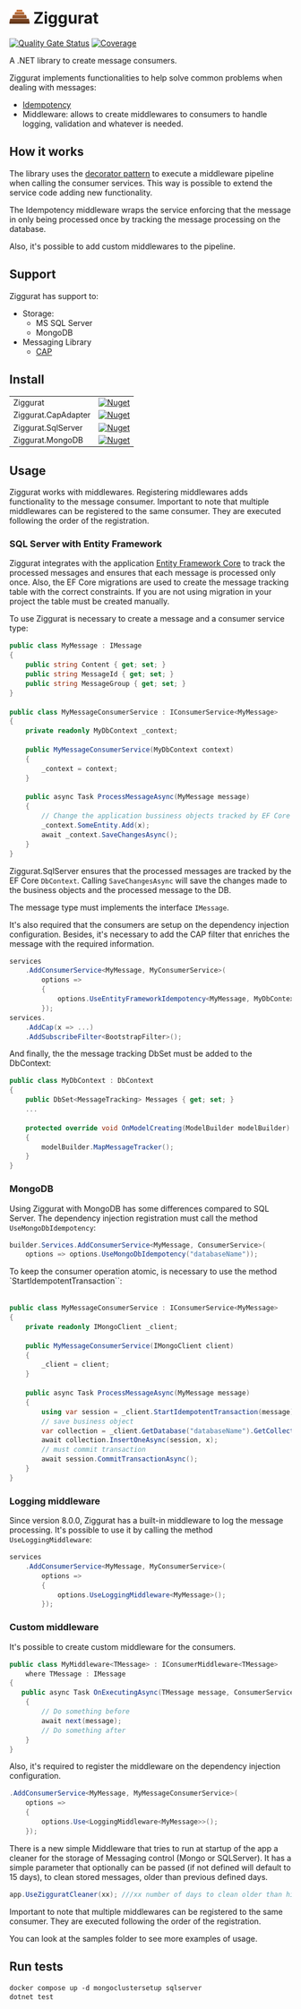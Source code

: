 # ![Ziggurat icon](./docs/icon.png) Ziggurat

[![Quality Gate Status](https://sonarcloud.io/api/project_badges/measure?project=rafaelpadovezi_Ziggurat&metric=alert_status)](https://sonarcloud.io/dashboard?id=rafaelpadovezi_Ziggurat)
[![Coverage](https://sonarcloud.io/api/project_badges/measure?project=rafaelpadovezi_Ziggurat&metric=coverage)](https://sonarcloud.io/dashboard?id=rafaelpadovezi_Ziggurat)

A .NET library to create message consumers.

Ziggurat implements functionalities to help solve common problems when dealing with messages:
- [Idempotency](https://microservices.io/patterns/communication-style/idempotent-consumer.html)
- Middleware: allows to create middlewares to consumers to handle logging, validation and whatever is needed. 

## How it works

The library uses the [decorator pattern](https://refactoring.guru/design-patterns/decorator/csharp/example) to execute a middleware pipeline when calling the consumer services. This way is possible to extend the service code adding new functionality.

The Idempotency middleware wraps the service enforcing that the message in only being processed once by tracking the message processing on the database.

Also, it's possible to add custom middlewares to the pipeline.

## Support

Ziggurat has support to:
- Storage:
  - MS SQL Server
  - MongoDB
- Messaging Library
  - [CAP](https://cap.dotnetcore.xyz/)

## Install

|                     |                                                                                                              |
|---------------------|--------------------------------------------------------------------------------------------------------------|
| Ziggurat            | [![Nuget](https://img.shields.io/nuget/v/Ziggurat)](https://www.nuget.org/packages/Ziggurat)                 |
| Ziggurat.CapAdapter | [![Nuget](https://img.shields.io/nuget/v/Ziggurat.CapAdapter)](https://www.nuget.org/packages/Ziggurat.CapAdapter) |
| Ziggurat.SqlServer  | [![Nuget](https://img.shields.io/nuget/v/Ziggurat.SqlServer)](https://www.nuget.org/packages/Ziggurat.SqlServer) |
| Ziggurat.MongoDB    | [![Nuget](https://img.shields.io/nuget/v/Ziggurat.MongoDB)](https://www.nuget.org/packages/Ziggurat.MongoDB) |

## Usage

Ziggurat works with middlewares. Registering middlewares adds functionality to the message consumer. Important to note that multiple middlewares can be registered to the same consumer. They are executed following the order of the registration.

### SQL Server with Entity Framework

Ziggurat integrates with the application [Entity Framework Core](https://docs.microsoft.com/en-us/ef/core/) to track the processed messages and ensures that each message is processed only once. Also, the EF Core migrations are used to create the message tracking table with the correct constraints. If you are not using migration in your project the table must be created manually.

To use Ziggurat is necessary to create a message and a consumer service type:

```c#
public class MyMessage : IMessage
{
    public string Content { get; set; }
    public string MessageId { get; set; }
    public string MessageGroup { get; set; }
}

public class MyMessageConsumerService : IConsumerService<MyMessage>
{
    private readonly MyDbContext _context;

    public MyMessageConsumerService(MyDbContext context)
    {
        _context = context;
    }

    public async Task ProcessMessageAsync(MyMessage message)
    {
        // Change the application bussiness objects tracked by EF Core
        _context.SomeEntity.Add(x);
        await _context.SaveChangesAsync();
    }
} 
```

Ziggurat.SqlServer ensures that the processed messages are tracked by the EF Core `DbContext`. Calling `SaveChangesAsync` will save the changes made to the business objects and the processed message to the DB.

The message type must implements the interface `IMessage`.

It's also required that the consumers are setup on the dependency injection configuration. Besides, it's necessary to add the CAP filter that enriches the message with the required information.


```c#
services
    .AddConsumerService<MyMessage, MyConsumerService>(
        options =>
        {
            options.UseEntityFrameworkIdempotency<MyMessage, MyDbContext>();
        });
services.
    .AddCap(x => ...)
    .AddSubscribeFilter<BootstrapFilter>();
```

And finally, the the message tracking DbSet must be added to the DbContext:

```c#
public class MyDbContext : DbContext
{
    public DbSet<MessageTracking> Messages { get; set; }
    ...

    protected override void OnModelCreating(ModelBuilder modelBuilder)
    {
        modelBuilder.MapMessageTracker();
    }
}
```

### MongoDB

Using Ziggurat with MongoDB has some differences compared to SQL Server. The dependency injection registration must call the method `UseMongoDbIdempotency`:

```c#
builder.Services.AddConsumerService<MyMessage, ConsumerService>(
    options => options.UseMongoDbIdempotency("databaseName"));
```

To keep the consumer operation atomic, is necessary to use the method `StartIdempotentTransaction``:

```c#

public class MyMessageConsumerService : IConsumerService<MyMessage>
{
    private readonly IMongoClient _client;

    public MyMessageConsumerService(IMongoClient client)
    {
        _client = client;
    }

    public async Task ProcessMessageAsync(MyMessage message)
    {
        using var session = _client.StartIdempotentTransaction(message);
        // save business object
        var collection = _client.GetDatabase("databaseName").GetCollection<SomeEntity>("someEntity");
        await collection.InsertOneAsync(session, x);
        // must commit transaction
        await session.CommitTransactionAsync();
    }
}
```
### Logging middleware

Since version 8.0.0, Ziggurat has a built-in middleware to log the message processing. It's possible to use it by calling the method `UseLoggingMiddleware`:

```c#
services
    .AddConsumerService<MyMessage, MyConsumerService>(
        options =>
        {
            options.UseLoggingMiddleware<MyMessage>();
        });
```

### Custom middleware

It's possible to create custom middleware for the consumers.

```c#
public class MyMiddleware<TMessage> : IConsumerMiddleware<TMessage>
    where TMessage : IMessage
{
   public async Task OnExecutingAsync(TMessage message, ConsumerServiceDelegate<TMessage> next)
    {
        // Do something before
        await next(message);
        // Do something after
    }
}
```

Also, it's required to register the middleware on the dependency injection configuration.

```c#
.AddConsumerService<MyMessage, MyMessageConsumerService>(
    options =>
    {
        options.Use<LoggingMiddleware<MyMessage>>();
    });
```

There is a new simple Middleware that tries to run at startup of the app a cleaner for the storage of Messaging control (Mongo or SQLServer).
It has a simple parameter that optionally can be passed (if not defined will default to 15 days), to clean stored messages, older than previous defined days.

```c#
app.UseZigguratCleaner(xx); ///xx number of days to clean older than history stored
```

Important to note that multiple middlewares can be registered to the same consumer. They are executed following the order of the registration.

You can look at the samples folder to see more examples of usage.

## Run tests

```shell
docker compose up -d mongoclustersetup sqlserver
dotnet test
```
